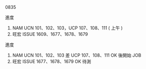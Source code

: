 0835

進度

1. NAM UCN 101、102、103，UCP 107、108、111 ( 上午 )
2. 旺宏 ISSUE 1609、1677、1678、1679

進度

1. NAM UCN 101、102、103 差 UCP 107、108、111 OK 後開始 JOB
2. 旺宏 ISSUE 1677、1678、1679 OK 待測
